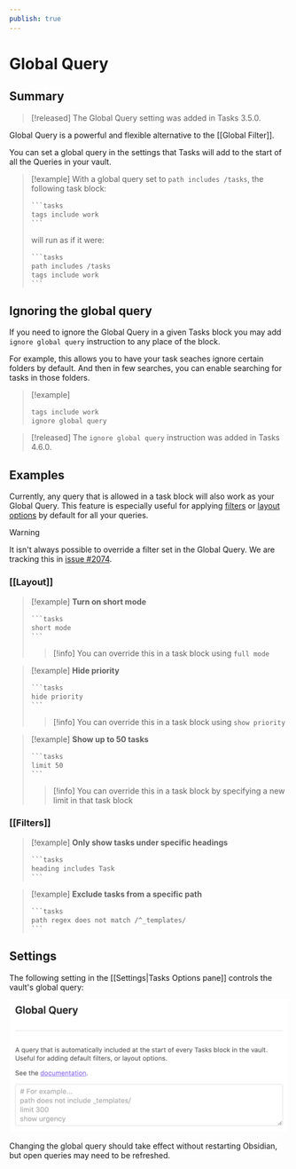 ```yaml
---
publish: true
---
```


# Global Query

## Summary

> [!released]
The Global Query setting was added in Tasks 3.5.0.

Global Query is a powerful and flexible alternative to the [[Global Filter]].

You can set a global query in the settings that Tasks will add to the start of all the Queries in your vault.

> [!example]
> With a global query set to `path includes /tasks`, the following task block:
>
>     ```tasks
>     tags include work
>     ```
>
> will run as if it were:
>
>     ```tasks
>     path includes /tasks
>     tags include work
>     ```

## Ignoring the global query

If you need to ignore the Global Query in a given Tasks block you may add `ignore global query` instruction to any place of the block.

For example, this allows you to have your task seaches ignore certain folders by default. And then in few searches, you can enable searching for tasks in those folders.

> [!example]
>
> ```tasks
> tags include work
> ignore global query
> ```

> [!released]
The `ignore global query` instruction was added in Tasks 4.6.0.

## Examples

Currently, any query that is allowed in a task block will also work as your Global Query. This feature is especially useful for applying [filters](Filters) or [layout options](Layout) by default for all your queries.

> [!warning]
> It isn't always possible to override a filter set in the Global Query. We are tracking this in [issue #2074](https://github.com/obsidian-tasks-group/obsidian-tasks/issues/2074).

### [[Layout]]

> [!example]
> **Turn on short mode**
>
>     ```tasks
>     short mode
>     ```
>
> > [!info]
> > You can override this in a task block using `full mode`

> [!example]
> **Hide priority**
>
>     ```tasks
>     hide priority
>     ```
>
> > [!info]
> > You can override this in a task block using `show priority`

> [!example]
> **Show up to 50 tasks**
>
>
>     ```tasks
>     limit 50
>     ```
>
> > [!info]
> > You can override this in a task block by specifying a new limit in that task block

### [[Filters]]

> [!example]
> **Only show tasks under specific headings**
>
>     ```tasks
>     heading includes Task
>     ```

> [!example]
> **Exclude tasks from a specific path**
>
>     ```tasks
>     path regex does not match /^_templates/
>     ```

## Settings

The following setting in the [[Settings|Tasks Options pane]] controls the vault's global query:

![Image of the settings options for the global query, showing the default settings.](../images/settings-global-query.png)

Changing the global query should take effect without restarting Obsidian, but open queries may need to be refreshed.
